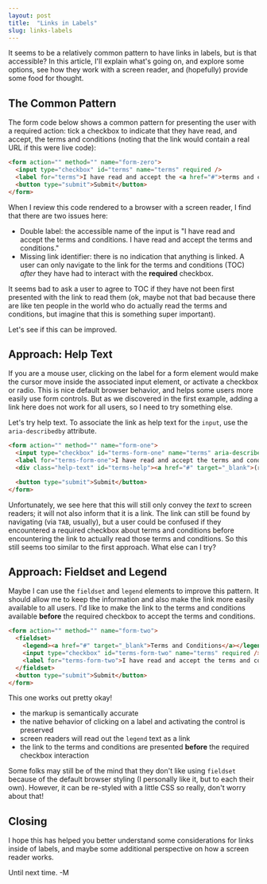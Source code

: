 ```yaml
---
layout: post
title:  "Links in Labels"
slug: links-labels
---
```


It seems to be a relatively common pattern to have links in labels, but is that accessible? In this article, I'll explain what's going on, and explore some options, see how they work with a screen reader, and (hopefully) provide some food for thought. 

<!--more-->

## The Common Pattern

The form code below shows a common pattern for presenting the user with a required action: tick a checkbox to indicate that they have read, and accept, the terms and conditions (noting that the link would contain a real URL if this were live code): 

```html
<form action="" method="" name="form-zero">
  <input type="checkbox" id="terms" name="terms" required />
  <label for="terms">I have read and accept the <a href="#">terms and conditions</a>.</label>
  <button type="submit">Submit</button>
</form>
```

When I review this code rendered to a browser with a screen reader, I find that there are two issues here:

* Double label: the accessible name of the input is "I have read and accept the terms and conditions. I have read and accept the terms and conditions." 
* Missing link identifier: there is no indication that anything is linked. A user can only navigate to the link for the terms and conditions (TOC) _after_ they have had to interact with the **required** checkbox.

It seems bad to ask a user to agree to TOC if they have not been first presented with the link to read them (ok, maybe not that bad because there are like ten people in the world who do actually read the terms and conditions, but imagine that this is something super important).

Let's see if this can be improved.

## Approach: Help Text

If you are a mouse user, clicking on the label for a form element would make the cursor move inside the associated input element, or activate a checkbox or radio. This is nice default browser behavior, and helps some users more easily use form controls. But as we discovered in the first example, adding a link here does not work for all users, so I need to try something else.

Let's try help text. To associate the link as help text for the `input`, use the `aria-describedby` attribute.

```html
<form action="" method="" name="form-one">
  <input type="checkbox" id="terms-form-one" name="terms" aria-describedby="terms-help" required />
  <label for="terms-form-one">I have read and accept the terms and conditions</label>
  <div class="help-text" id="terms-help"><a href="#" target="_blank">(read the terms and conditions)</a></div>

  <button type="submit">Submit</button>
</form>
```

Unfortunately, we see here that this will still only convey the _text_ to screen readers; it will not also inform that it is a link. The link can still be found by navigating (via `TAB`, usually), but a user could be confused if they encountered a required checkbox about terms and conditions before encountering the link to actually read those terms and conditions. So this still seems too similar to the first approach. What else can I try?

## Approach: Fieldset and Legend

Maybe I can use the `fieldset` and `legend` elements to improve this pattern. It should allow me to keep the information and also make the link more easily available to all users. I'd like to make the link to the terms and conditions available **before** the required checkbox to accept the terms and conditions.
  
```html
<form action="" method="" name="form-two">
  <fieldset>
    <legend><a href="#" target="_blank">Terms and Conditions</a></legend>
    <input type="checkbox" id="terms-form-two" name="terms" required />
    <label for="terms-form-two">I have read and accept the terms and conditions</label>
  </fieldset>
  <button type="submit">Submit</button>
</form>
```

This one works out pretty okay! 
  
* the markup is semantically accurate
* the native behavior of clicking on a label and activating the control is preserved
* screen readers will read out the `legend` text as a link
* the link to the terms and conditions are presented **before** the required checkbox interaction
  
Some folks may still be of the mind that they don't like using `fieldset` because of the default browser styling (I personally like it, but to each their own). However, it can be re-styled with a little CSS so really, don't worry about that! 
  
## Closing
  
I hope this has helped you better understand some considerations for links inside of labels, and maybe some additional perspective on how a screen reader works. 
  
Until next time. -M
